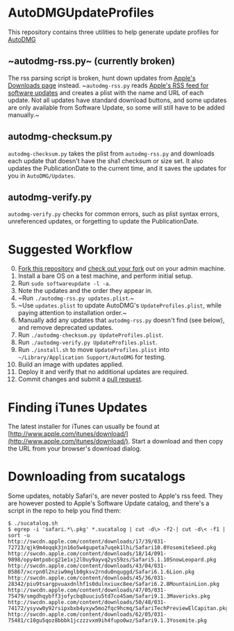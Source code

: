 AutoDMGUpdateProfiles
=====================


This repository contains three utilities to help generate update profiles for [AutoDMG](https://github.com/MagerValp/AutoDMG)


~autodmg-rss.py~ (currently broken)
--------------

The rss parsing script is broken, hunt down updates from [Apple's Downloads page](https://support.apple.com/downloads) instead.
~`autodmg-rss.py` reads [Apple's RSS feed for software updates](http://rss.support.apple.com/?channel=DOWNLOADS) and creates a plist with the name and URL of each update. Not all updates have standard download buttons, and some updates are only available from Software Update, so some will still have to be added manually.~


autodmg-checksum.py
-------------------

`autodmg-checksum.py` takes the plist from `autodmg-rss.py` and downloads each update that doesn't have the sha1 checksum or size set. It also updates the PublicationDate to the current time, and it saves the updates for you in `AutoDMG/Updates`.


autodmg-verify.py
-------------------

`autodmg-verify.py` checks for common errors, such as plist syntax errors, unreferenced updates, or forgetting to update the PublicationDate.


Suggested Workflow
==================

0. [Fork this repository](https://help.github.com/articles/fork-a-repo/) and [check out your fork](https://help.github.com/desktop/guides/getting-started/) out on your admin machine.
1. Install a bare OS on a test machine, and perform initial setup.
2. Run `sudo softwareupdate -l -a`.
3. Note the updates and the order they appear in.
4. ~Run `./autodmg-rss.py updates.plist`.~
5. ~Use `updates.plist` to update AutoDMG's `UpdateProfiles.plist`, while paying attention to installation order.~
6. Manually add any updates that `autodmg-rss.py` doesn't find (see below), and remove deprecated updates.
7. Run `./autodmg-checksum.py UpdateProfiles.plist`.
8. Run `./autodmg-verify.py UpdateProfiles.plist`.
9. Run `./install.sh` to move `UpdateProfiles.plist` into `~/Library/Application Support/AutoDMG` for testing.
10. Build an image with updates applied.
11. Deploy it and verify that no additional updates are required.
12. Commit changes and submit a [pull request](https://help.github.com/articles/creating-a-pull-request-from-a-fork/).

Finding iTunes Updates
======================

The latest installer for iTunes can usually be found at [http://www.apple.com/itunes/download/](http://www.apple.com/itunes/download/). Start a download and then copy the URL from your browser's download dialog.


Downloading from sucatalogs
===========================

Some updates, notably Safari's, are never posted to Apple's rss feed. They are however posted to Apple's Software Update catalog, and there's a script in the repo to help you find them:

    $ ./sucatalog.sh
    $ egrep -i 'safari.*\.pkg' *.sucatalog | cut -d\> -f2-| cut -d\< -f1 | sort -u 
    http://swcdn.apple.com/content/downloads/17/39/031-72723/qjk9m4oqqk3jn16o5w4gupeta7uqek1lhi/Safari10.0YosemiteSeed.pkg
    http://swcdn.apple.com/content/downloads/18/14/091-9898/opy4mtpobcg21e1xj2l0uy9ayvq2ys59zs/Safari5.1.10SnowLeopard.pkg
    http://swcdn.apple.com/content/downloads/43/04/031-05867/xcrpn0l2nziw9mglb0gksv2rndu0nquggd/Safari6.1.6Lion.pkg
    http://swcdn.apple.com/content/downloads/45/36/031-28342/piu9tsargpvuaxdnlhf1s0dulnxiuxc8ee/Safari6.2.8MountainLion.pkg
    http://swcdn.apple.com/content/downloads/47/05/031-75479/smgdhqybff3jofycbq8uuciu5td7co45am/Safari9.1.3Mavericks.pkg
    http://swcdn.apple.com/content/downloads/50/48/031-74172/ysyvw0y92rsipxbxb4yxyw5mo2fqc9hcmq/SafariTechPreviewElCapitan.pkg
    http://swcdn.apple.com/content/downloads/62/05/031-75481/c10gu5qoz8bbbk1jczzzvxm9ih4fupo0wz/Safari9.1.3Yosemite.pkg
